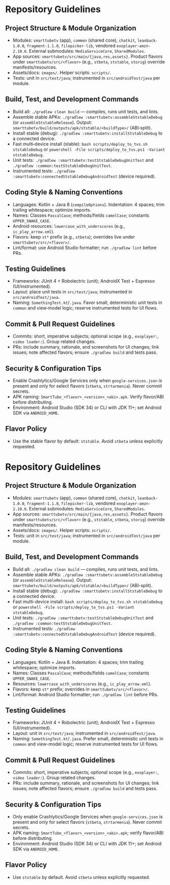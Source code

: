 # Repository Guidelines

## Project Structure & Module Organization
- Modules: `smarttubetv` (app), `common` (shared core), `chatkit`, `leanback-1.0.0`, `fragment-1.1.0`, `filepicker-lib`, vendored `exoplayer-amzn-2.10.6`. External submodules: `MediaServiceCore`, `SharedModules`.
- App sources: `smarttubetv/src/main/{java,res,assets}`. Product flavors under `smarttubetv/src/<flavor>` (e.g., `stbeta`, `ststable`, `storig`) override manifests/resources.
- Assets/docs: `images/`. Helper scripts: `scripts/`.
- Tests: unit in `src/test/java`; instrumented in `src/androidTest/java` per module.

## Build, Test, and Development Commands
- Build all: `./gradlew clean build` — compiles, runs unit tests, and lints.
- Assemble stable APKs: `./gradlew :smarttubetv:assembleStstableDebug` (or `assembleStstableRelease`). Output: `smarttubetv/build/outputs/apk/ststable/<buildType>/` (ABI‑split).
- Install stable (debug): `./gradlew :smarttubetv:installStstableDebug` to a connected device.
- Fast multi‑device install (stable): `bash scripts/deploy_to_tvs.sh ststableDebug` or `powershell -File scripts/deploy_to_tvs.ps1 -Variant ststableDebug`.
- Unit tests: `./gradlew :smarttubetv:testStstableDebugUnitTest` and `./gradlew :common:testStstableDebugUnitTest`.
- Instrumented tests: `./gradlew :smarttubetv:connectedStstableDebugAndroidTest` (device required).

## Coding Style & Naming Conventions
- Languages: Kotlin + Java 8 (`compileOptions`). Indentation: 4 spaces; trim trailing whitespace; optimize imports.
- Names: Classes `PascalCase`; methods/fields `camelCase`; constants `UPPER_SNAKE_CASE`.
- Android resources: `lowercase_with_underscores` (e.g., `ic_play_arrow.xml`).
- Flavors: keep `st*` prefix (e.g., `stbeta`); overrides live under `smarttubetv/src/<flavor>/`.
- Lint/format: use Android Studio formatter; run `./gradlew lint` before PRs.

## Testing Guidelines
- Frameworks: JUnit 4 + Robolectric (unit); AndroidX Test + Espresso (UI/instrumented).
- Layout: place unit tests in `src/test/java`; instrumented in `src/androidTest/java`.
- Naming: `SomethingTest.kt`/`.java`. Favor small, deterministic unit tests in `common` and view‑model logic; reserve instrumented tests for UI flows.

## Commit & Pull Request Guidelines
- Commits: short, imperative subjects; optional scope (e.g., `exoplayer:`, `video loader:`). Group related changes.
- PRs: include summary, rationale, and screenshots for UI changes; link issues; note affected flavors; ensure `./gradlew build` and tests pass.

## Security & Configuration Tips
- Enable Crashlytics/Google Services only when `google-services.json` is present and only for select flavors (`stbeta`, `strtarmenia`). Never commit secrets.
- APK naming: `SmartTube_<flavor>_<version>_<abi>.apk`. Verify flavor/ABI before distributing.
- Environment: Android Studio (SDK 34) or CLI with JDK 11+; set Android SDK via `ANDROID_HOME`.

## Flavor Policy
- Use the stable flavor by default: `ststable`. Avoid `stbeta` unless explicitly requested.
# Repository Guidelines

## Project Structure & Module Organization
- Modules: `smarttubetv` (app), `common` (shared core), `chatkit`, `leanback-1.0.0`, `fragment-1.1.0`, `filepicker-lib`, vendored `exoplayer-amzn-2.10.6`. External submodules: `MediaServiceCore`, `SharedModules`.
- App sources: `smarttubetv/src/main/{java,res,assets}`. Product flavors under `smarttubetv/src/<flavor>` (e.g., `ststable`, `stbeta`, `storig`) override manifests/resources.
- Assets/docs: `images/`. Helper scripts: `scripts/`.
- Tests: unit in `src/test/java`; instrumented in `src/androidTest/java` per module.

## Build, Test, and Development Commands
- Build all: `./gradlew clean build` — compiles, runs unit tests, and lints.
- Assemble stable APKs: `./gradlew :smarttubetv:assembleStstableDebug` (or `assembleStstableRelease`). Output: `smarttubetv/build/outputs/apk/ststable/<buildType>/` (ABI-split).
- Install stable (debug): `./gradlew :smarttubetv:installStstableDebug` to a connected device.
- Fast multi-device install: `bash scripts/deploy_to_tvs.sh ststableDebug` or `powershell -File scripts/deploy_to_tvs.ps1 -Variant ststableDebug`.
- Unit tests: `./gradlew :smarttubetv:testStstableDebugUnitTest` and `./gradlew :common:testStstableDebugUnitTest`.
- Instrumented tests: `./gradlew :smarttubetv:connectedStstableDebugAndroidTest` (device required).

## Coding Style & Naming Conventions
- Languages: Kotlin + Java 8. Indentation: 4 spaces; trim trailing whitespace; optimize imports.
- Names: Classes `PascalCase`; methods/fields `camelCase`; constants `UPPER_SNAKE_CASE`.
- Resources: `lowercase_with_underscores` (e.g., `ic_play_arrow.xml`).
- Flavors: keep `st*` prefix; overrides in `smarttubetv/src/<flavor>/`.
- Lint/format: Android Studio formatter; run `./gradlew lint` before PRs.

## Testing Guidelines
- Frameworks: JUnit 4 + Robolectric (unit); AndroidX Test + Espresso (UI/instrumented).
- Layout: unit in `src/test/java`; instrumented in `src/androidTest/java`.
- Naming: `SomethingTest.kt`/`.java`. Prefer small, deterministic unit tests in `common` and view-model logic; reserve instrumented tests for UI flows.

## Commit & Pull Request Guidelines
- Commits: short, imperative subjects; optional scope (e.g., `exoplayer:`, `video loader:`). Group related changes.
- PRs: include summary, rationale, and screenshots for UI changes; link issues; note affected flavors; ensure `./gradlew build` and tests pass.

## Security & Configuration Tips
- Only enable Crashlytics/Google Services when `google-services.json` is present and only for select flavors (`stbeta`, `strtarmenia`). Never commit secrets.
- APK naming: `SmartTube_<flavor>_<version>_<abi>.apk`; verify flavor/ABI before distributing.
- Environment: Android Studio (SDK 34) or CLI with JDK 11+; set Android SDK via `ANDROID_HOME`.

## Flavor Policy
- Use `ststable` by default. Avoid `stbeta` unless explicitly requested.
